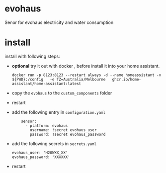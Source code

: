 #  evohaus
Senor for evohaus electricity and water consumption
# install

install with following steps:

- **optional**  try it out with docker , before install it into your home assistant.

    ```
    docker run -p 8123:8123 --restart always -d --name homeassistant -v ${PWD}:/config   -e TZ=Australia/Melbourne   ghcr.io/home-assistant/home-assistant:latest
    ```

- copy the `evohaus` to the `custom_components` folder 
- restart
- add the following entry in `configuration.yaml`

    ```
        sensor:                
          - platform: evohaus
            username: !secret evohaus_user
            password: !secret evohaus_password  
    ```

- add the following secrets in `secrets.yaml`

    ```
    evohaus_user: 'H20WXX_XX'
    evohaus_password: 'XXXXXX'

    ```

-  restart 
